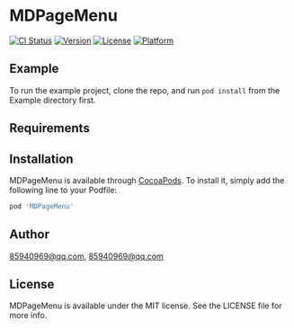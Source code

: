 # MDPageMenu

[![CI Status](http://img.shields.io/travis/85940969@qq.com/MDPageMenu.svg?style=flat)](https://travis-ci.org/85940969@qq.com/MDPageMenu)
[![Version](https://img.shields.io/cocoapods/v/MDPageMenu.svg?style=flat)](http://cocoapods.org/pods/MDPageMenu)
[![License](https://img.shields.io/cocoapods/l/MDPageMenu.svg?style=flat)](http://cocoapods.org/pods/MDPageMenu)
[![Platform](https://img.shields.io/cocoapods/p/MDPageMenu.svg?style=flat)](http://cocoapods.org/pods/MDPageMenu)

## Example

To run the example project, clone the repo, and run `pod install` from the Example directory first.

## Requirements

## Installation

MDPageMenu is available through [CocoaPods](http://cocoapods.org). To install
it, simply add the following line to your Podfile:

```ruby
pod 'MDPageMenu'
```

## Author

85940969@qq.com, 85940969@qq.com

## License

MDPageMenu is available under the MIT license. See the LICENSE file for more info.
